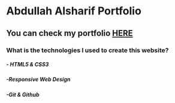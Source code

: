 <!-- # Adalah-protofolio -->
# Abdullah Alsharif Portfolio

## You can check my portfolio [HERE](https://gsg-cf05.github.io/Adalah-protofolio)


### What is the technologies I used to create this website?
##### - HTML5 & CSS3
##### -Responsive Web Design
##### -Git & Github

